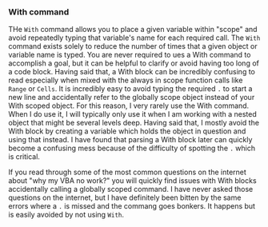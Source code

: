 ### With command

THe `With` command allows you to place a given variable within "scope" and avoid repeatedly typing that variable's name for each required call. The `With` command exists solely to reduce the number of times that a given object or variable name is typed. You are never required to ues a With command to accomplish a goal, but it can be helpful to clarify or avoid having too long of a code block. Having said that, a With block can be incredibly confusing to read especially when mixed with the always in scope function calls like `Range` or `Cells`. It is incredibly easy to avoid typing the required `.` to start a new line and accidentally refer to the globally scope object instead of your With scoped object. For this reason, I very rarely use the With command. When I do use it, I will typically only use it when I am working with a nested object that might be several levels deep. Having said that, I mostly avoid the With block by creating a variable which holds the object in question and using that instead. I have found that parsing a With block later can quickly become a confusing mess because of the difficulty of spotting the `.` which is critical.

If you read through some of the most common questions on the internet about "why my VBA no work?" you will quickly find issues with With blocks accidentally calling a globally scoped command. I have never asked those questions on the internet, but I have definitely been bitten by the same errors where a `.` is missed and the commang goes bonkers. It happens but is easily avoided by not using `With`.
